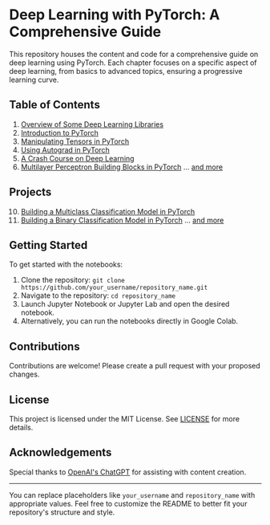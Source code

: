 # Deep Learning with PyTorch: A Comprehensive Guide

This repository houses the content and code for a comprehensive guide on deep learning using PyTorch. Each chapter focuses on a specific aspect of deep learning, from basics to advanced topics, ensuring a progressive learning curve.

## Table of Contents

1. [Overview of Some Deep Learning Libraries](./Notebooks/Chapter1.ipynb)
2. [Introduction to PyTorch](./Notebooks/Chapter2.ipynb)
3. [Manipulating Tensors in PyTorch](./Notebooks/Chapter3.ipynb)
4. [Using Autograd in PyTorch](./Notebooks/Chapter4.ipynb)
5. [A Crash Course on Deep Learning](./Notebooks/Chapter5.ipynb)
6. [Multilayer Perceptron Building Blocks in PyTorch](./Notebooks/Chapter6.ipynb)
... [and more](./)

## Projects

10. [Building a Multiclass Classification Model in PyTorch](./Notebooks/Chapter10.ipynb)
11. [Building a Binary Classification Model in PyTorch](./Notebooks/Chapter11.ipynb)
... [and more](./)

## Getting Started

To get started with the notebooks:

1. Clone the repository: `git clone https://github.com/your_username/repository_name.git`
2. Navigate to the repository: `cd repository_name`
3. Launch Jupyter Notebook or Jupyter Lab and open the desired notebook.
4. Alternatively, you can run the notebooks directly in Google Colab.

## Contributions

Contributions are welcome! Please create a pull request with your proposed changes.

## License

This project is licensed under the MIT License. See [LICENSE](./LICENSE) for more details.

## Acknowledgements

Special thanks to [OpenAI's ChatGPT](https://www.openai.com/chatgpt) for assisting with content creation.

---

You can replace placeholders like `your_username` and `repository_name` with appropriate values. Feel free to customize the README to better fit your repository's structure and style.
